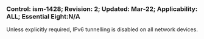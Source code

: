 ### Control: ism-1428; Revision: 2; Updated: Mar-22; Applicability: ALL; Essential Eight:N/A
<p>Unless explicitly required, IPv6 tunnelling is disabled on all network devices.</p>